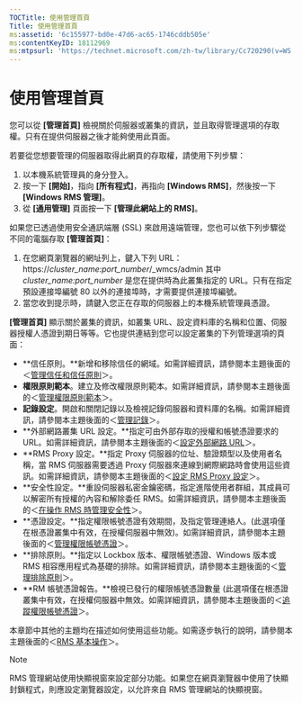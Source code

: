 ```yaml
---
TOCTitle: 使用管理首頁
Title: 使用管理首頁
ms:assetid: '6c155977-bd0e-47d6-ac65-1746cddb505e'
ms:contentKeyID: 18112969
ms:mtpsurl: 'https://technet.microsoft.com/zh-tw/library/Cc720290(v=WS.10)'
---
```


使用管理首頁
============

您可以從 **\[管理首頁\]** 檢視關於伺服器或叢集的資訊，並且取得管理選項的存取權。只有在提供伺服器之後才能夠使用此頁面。

若要從您想要管理的伺服器取得此網頁的存取權，請使用下列步驟：

1.  以本機系統管理員的身分登入。
2.  按一下 **\[開始\]**，指向 **\[所有程式\]**，再指向 **\[Windows RMS\]**，然後按一下 **\[Windows RMS 管理\]**。
3.  從 **\[通用管理\]** 頁面按一下 **\[管理此網站上的 RMS\]**。

如果您已透過使用安全通訊端層 (SSL) 來啟用遠端管理，您也可以依下列步驟從不同的電腦存取 **\[管理首頁\]**：

1.  在您網頁瀏覽器的網址列上，鍵入下列 URL：
    https://*cluster\_name:port\_number*/\_wmcs/admin
    其中 *cluster\_name:port\_number* 是您在提供時為此叢集指定的 URL。只有在指定預設連接埠編號 80 以外的連接埠時，才需要提供連接埠編號。
2.  當您收到提示時，請鍵入您正在存取的伺服器上的本機系統管理員憑證。

**\[管理首頁\]** 顯示關於叢集的資訊，如叢集 URL、設定資料庫的名稱和位置、伺服器授權人憑證到期日等等。它也提供連結到您可以設定叢集的下列管理選項的頁面：

-   **信任原則。**新增和移除信任的網域。如需詳細資訊，請參閱本主題後面的＜[管理信任和信任原則](https://technet.microsoft.com/1c96ee74-fd28-4511-be21-087e2b04c3ee)＞。
-   **權限原則範本**。建立及修改權限原則範本。如需詳細資訊，請參閱本主題後面的＜[管理權限原則範本](https://technet.microsoft.com/718286dc-3399-4556-96c9-ec3a33d31877)＞。
-   **記錄設定**。開啟和關閉記錄以及檢視記錄伺服器和資料庫的名稱。如需詳細資訊，請參閱本主題後面的＜[管理記錄](https://technet.microsoft.com/8fccfc57-2135-494e-8e44-f6191bf5e4a0)＞。
-   **外部網路叢集 URL 設定。**指定可由外部存取的授權和帳號憑證要求的 URL。如需詳細資訊，請參閱本主題後面的＜[設定外部網路 URL](https://technet.microsoft.com/88fec9ff-c96c-4d20-8856-0485e7507572)＞。
-   **RMS Proxy 設定。**指定 Proxy 伺服器的位址、驗證類型以及使用者名稱，當 RMS 伺服器需要透過 Proxy 伺服器來連線到網際網路時會使用這些資訊。如需詳細資訊，請參閱本主題後面的＜[設定 RMS Proxy 設定](https://technet.microsoft.com/179d2970-62e9-4487-aa5b-f4334234991e)＞。
-   **安全性設定。**重設伺服器私密金鑰密碼，指定進階使用者群組，其成員可以解密所有授權的內容和解除委任 RMS。如需詳細資訊，請參閱本主題後面的＜[在操作 RMS 時管理安全性](https://technet.microsoft.com/62050812-de4f-4392-8d63-f2f89aa01ed4)＞。
-   **憑證設定。**指定權限帳號憑證有效期間，及指定管理連絡人。(此選項僅在根憑證叢集中有效，在授權伺服器中無效)。如需詳細資訊，請參閱本主題後面的＜[管理權限帳號憑證](https://technet.microsoft.com/49c5c2ba-e197-4e4b-b3b3-b3248f068bcc)＞。
-   **排除原則。**指定以 Lockbox 版本、權限帳號憑證、Windows 版本或 RMS 相容應用程式為基礎的排除。如需詳細資訊，請參閱本主題後面的＜[管理排除原則](https://technet.microsoft.com/ee31e099-e095-4648-95da-0009fbeb48cb)＞。
-   **RM 帳號憑證報告。**檢視已發行的權限帳號憑證數量 (此選項僅在根憑證叢集中有效，在授權伺服器中無效。如需詳細資訊，請參閱本主題後面的＜[追蹤權限帳號憑證](https://technet.microsoft.com/5bb0f3cf-fc44-4e60-a93f-c789d6f8a902)＞。

本章節中其他的主題均在描述如何使用這些功能。如需逐步執行的說明，請參閱本主題後面的＜[RMS 基本操作](https://technet.microsoft.com/82032075-f361-438f-a2c4-93ab29ae6cff)＞。

> [!NOTE]  
> RMS 管理網站使用快顯視窗來設定部分功能。如果您在網頁瀏覽器中使用了快顯封鎖程式，則應設定瀏覽器設定，以允許來自 RMS 管理網站的快顯視窗。
